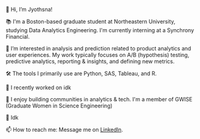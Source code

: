 <!-- ## Jyothsna's Portfolio 📚👩🏻‍💻
Welcome to my data portfolio! Here, I document a summary of my projects in the data field. -->
👋 Hi, I’m Jyothsna!

📚 I'm a Boston-based graduate student at Northeastern University, studying Data Analytics Engineering. I'm currently interning at a Synchrony Financial.

👀 I’m interested in analysis and prediction related to product analytics and user experiences. My work typically focuses on A/B (hypothesis) testing, predictive analytics, reporting & insights, and defining new metrics. 

🛠 The tools I primarily use are Python, SAS, Tableau, and R.

🌱 I recently worked on idk

💞️ I enjoy building communities in analytics & tech. I'm a member of GWISE (Graduate Women in Science Engineering)

📝 Idk

📫 How to reach me: Message me on [LinkedIn](https://www.linkedin.com/in/jyothsna-vijayaraghavendra/).
